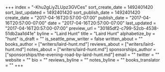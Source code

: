 +++
index = "-Khu2gLiyZLUpz3GVCes"
sort_create_date = 1492401420
sort_last_updated = 1492401420
sort_publish_date = 1492401420
create_date = "2017-04-16T20:57:00-07:00"
publish_date = "2017-04-16T20:57:00-07:00"
date = "2017-04-16T20:57:00-07:00"
last_updated = "2017-04-16T20:57:00-07:00"
preview_url = "30185df2-c799-52cb-4538-51db2aa1d41e"
byline = "Laird Hunt"
title = "Laird Hunt"
alphabetize_by = "hunt"
is_draft = ""
is_seattle_pnw_writer = false
written_about = ""
books_author = ["writers/laird-hunt.md"]
reviews_about = ["writers/laird-hunt.md"]
notes_about = ["writers/laird-hunt.md"]
sponsorships_author = ["sponsorships/the-evening-road-by-laird-hunt.md"]
email = ""
twitter = ""
website = ""
bio = ""
reviews_byline = ""
notes_byline = ""
books_translator = ""
+++
